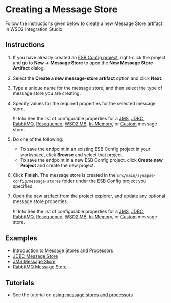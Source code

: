 # Creating a Message Store

Follow the instructions given below to create a new Message Store artifact in WSO2 Integration Studio.

## Instructions

1. If you have already created an [ESB Config project](../../creating-projects/#esb-config-project), right-click the project and go to **New → Message Store** to open the **New Message Store Artifact** dialog.
2. Select the **Create a new message-store artifact** option and click **Next**.
3. Type a unique name for the message store, and then select the type of message store you are creating.
4. Specify values for the required properties for the selected message store.

	!!! Info
        See the list of configurable properties for a [JMS](../../references/synapse-properties/message-stores/jms-msg-store-properties.md), [JDBC](../../references/synapse-properties/message-stores/jdbc-msg-store-properties.md), [RabbitMQ](../../references/synapse-properties/message-stores/rabbitmq-msg-store-properties.md), [Resequence](../../references/synapse-properties/message-stores/resequence-msg-store-properties.md), [WSO2 MB](../../references/synapse-properties/message-stores/wso2mb-msg-store-properties.md), [In-Memory](../../references/synapse-properties/message-stores/in-memory-msg-store-properties.md), or [Custom](../../references/synapse-properties/message-stores/custom-msg-store-properties.md) message store.

5. Do one of the following:  
	-   To save the endpoint in an existing ESB Config project in your workspace, click **Browse** and select that project.
	-   To save the endpoint in a new ESB Config project, click **Create new Project** and create the new project.
6. Click **Finish**. The message store is created in the `src/main/synapse-config/message-stores` folder under the ESB Config project you specified.
7. Open the new artifact from the project explorer, and update any optional message store properties.

	!!! Info
        See the list of configurable properties for a [JMS](../../references/synapse-properties/message-stores/jms-msg-store-properties.md), [JDBC](../../references/synapse-properties/message-stores/jdbc-msg-store-properties.md), [RabbitMQ](../../references/synapse-properties/message-stores/rabbitmq-msg-store-properties.md), [Resequence](../../references/synapse-properties/message-stores/resequence-msg-store-properties.md), [WSO2 MB](../../references/synapse-properties/message-stores/wso2mb-msg-store-properties.md), [In-Memory](../../references/synapse-properties/message-stores/in-memory-msg-store-properties.md), or [Custom](../../references/synapse-properties/message-stores/custom-msg-store-properties.md) message store.

## Examples

-   [Introduction to Message Stores and Processors](../../../use-cases/examples/message_store_processor_examples/intro-message-stores-processors)
-   [JDBC Message Store](../../../use-cases/examples/message_store_processor_examples/using-jdbc-message-store)
-   [JMS Message Store](../../../use-cases/examples/message_store_processor_examples/using-jms-message-stores)
-   [RabbitMQ Message Store](../../../use-cases/examples/message_store_processor_examples/using-rabbitmq-message-stores)

## Tutorials

-	See the tutorial on [using message stores and processors](../../../../use-cases/tutorials/storing-and-forwarding-messages)
